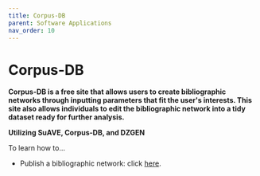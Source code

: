 ```yaml
---
title: Corpus-DB
parent: Software Applications
nav_order: 10
---
```


# Corpus-DB

**Corpus-DB is a free site that allows users to create bibliographic networks through inputting parameters that fit the user's interests. This site also allows individuals to edit the bibliographic network into a tidy dataset ready for further analysis.**

**Utilizing SuAVE, Corpus-DB, and DZGEN**

To learn how to...

- Publish a bibliographic network: click [here](https://suave-ucsd.github.io/SuAVE-Documentation/Bibliographic_Network_Publish.html).
